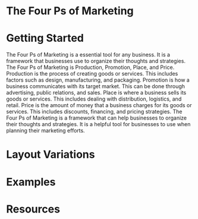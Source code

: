 # The Four Ps of Marketing

# Getting Started

The Four Ps of Marketing is a essential tool for any business. It is a framework that businesses use to organize their thoughts and strategies. The Four Ps of Marketing is Production, Promotion, Place, and Price. Production is the process of creating goods or services. This includes factors such as design, manufacturing, and packaging. Promotion is how a business communicates with its target market. This can be done through advertising, public relations, and sales. Place is where a business sells its goods or services. This includes dealing with distribution, logistics, and retail. Price is the amount of money that a business charges for its goods or services. This includes discounts, financing, and pricing strategies. The Four Ps of Marketing is a framework that can help businesses to organize their thoughts and strategies. It is a helpful tool for businesses to use when planning their marketing efforts.

# Layout Variations
# Examples
# Resources